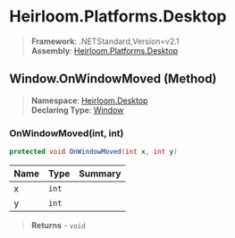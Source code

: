 # Heirloom.Platforms.Desktop

> **Framework**: .NETStandard,Version=v2.1  
> **Assembly**: [Heirloom.Platforms.Desktop][0]

## Window.OnWindowMoved (Method)

> **Namespace**: [Heirloom.Desktop][0]  
> **Declaring Type**: [Window][1]

### OnWindowMoved(int, int)

```cs
protected void OnWindowMoved(int x, int y)
```

| Name | Type  | Summary |
|------|-------|---------|
| x    | `int` |         |
| y    | `int` |         |

> **Returns** - `void`

[0]: ../../../Heirloom.Platforms.Desktop.md
[1]: ../Window.md
